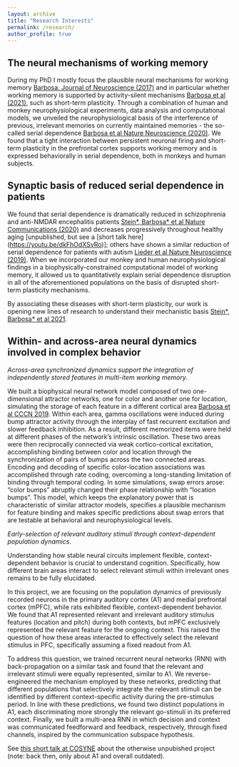 ```yaml
---
layout: archive
title: "Research Interests"
permalink: /research/
author_profile: true
---
```


## The neural mechanisms of working memory

During my PhD I mostly focus the plausible neural mechanisms for working memory [Barbosa. Journal of Neuroscience (2017)](https://jmourabarbosa.github.io/files/Barbosa2017.pdf) and in particular whether working memory is supported by activity-silent mechanisms [Barbosa et al (2021)](https://psyarxiv.com/qv6fu/), such as short-term plasticity. Through a combination of human and monkey neurophysiological experiments, data analysis and computational models, we unveiled the neurophysiological basis of the interference of previous, irrelevant memories on currently maintained memories - the so-called serial dependence [Barbosa et al Nature Neuroscience (2020)](https://jmourabarbosa.github.io/publications/). We found that a tight interaction between persistent neuronal firing and short-term plasticity in the prefrontal cortex supports working memory and is expressed behaviorally in serial dependence, both in monkeys and human subjects. 


## Synaptic basis of reduced serial dependence in patients

We found that serial dependence is dramatically reduced in schizophrenia and anti-NMDAR encephalitis patients [Stein\*, Barbosa\* et al Nature Communications (2020)](https://jmourabarbosa.github.io/publications/) and decreases progressively throughout healthy aging [unpublished, but see a [short talk here] (https://youtu.be/dkFhOdXSvRo)]; others have shown a similar reduction of serial dependence for patients with autism [Lieder et al Nature Neuroscience (2019)](https://www.nature.com/articles/s41593-018-0308-9?WT.feed_name=subjects_cognitive-neuroscience). When we incorporated our monkey and human neurophysiological findings in a biophysically-constrained computational model of working memory, it allowed us to quantitatively explain serial dependence disruption in all of the aforementioned populations on the basis of disrupted short-term plasticity mechanisms. 

By associating these diseases with short-term plasticity, our work is opening new lines of research to understand their mechanistic basis [Stein\*, Barbosa\* et al 2021](https://psyarxiv.com/uxg2a).

## Within- and across-area neural dynamics involved in complex behavior

*Across-area synchronized dynamics support the integration of independently stored features in multi-item working memory*. 

We built a biophysical neural network model composed of two one-dimensional attractor networks, one for color and another one for location, simulating the storage of  each feature in a different cortical area [Barbosa et al CCCN 2019](https://bit.ly/32FicoJ). Within each area, gamma oscillations were induced during bump attractor activity through the interplay of fast recurrent excitation and slower feedback inhibition. As a result, different memorized items were held at different phases of the network’s intrinsic oscillation. These two areas were then reciprocally connected via weak cortico-cortical excitation, accomplishing binding between color and location through the synchronization of pairs of bumps across the two connected areas. Encoding and decoding of specific color-location associations was accomplished through rate coding, overcoming a long-standing limitation of binding through temporal coding. In some simulations, swap errors arose: “color bumps” abruptly changed their phase relationship with “location bumps”. This model, which keeps the explanatory power that is characteristic of similar attractor models, specifies a plausible mechanism for feature binding and makes specific predictions about swap errors that are testable at behavioral and neurophysiological levels. 


*Early-selection of relevant auditory stimuli through context-dependent population dynamics*. 

Understanding how stable neural circuits implement flexible, context-dependent behavior is crucial to understand cognition. Specifically, how different brain areas interact to select relevant stimuli within irrelevant ones remains to be fully elucidated.

In this project, we are focusing on the population dynamics of previously recorded neurons in the primary auditory cortex (A1) and medial prefrontal cortex (mPFC), while rats exhibited flexible, context-dependent behavior. We found that A1 represented relevant and irrelevant auditory stimulus features (location and pitch) during both contexts, but mPFC exclusively represented the relevant feature for the ongoing context. This raised the question of how these areas interacted to effectively select the relevant stimulus in PFC, specifically assuming a fixed readout from A1.

To address this question, we trained recurrent neural networks (RNN) with back-propagation on a similar task and found that the relevant and irrelevant stimuli were equally represented, similar to A1. We reverse-engineered the mechanism employed by these networks, predicting that different populations that selectively integrate the relevant stimuli can be identified by different context-specific activity during the pre-stimulus period. In line with these predictions, we found two distinct populations in A1, each discriminating more strongly the relevant go-stimuli in its preferred context. Finally, we built a multi-area RNN in which decision and context was communicated feedforward and feedback, respectively, through fixed channels, inspired by the communication subspace hypothesis. 

See [this short talk at COSYNE](https://youtu.be/PH7hptJoZpA) about the otherwise unpubished project (note: back then, only about A1 and overall outdated). 



